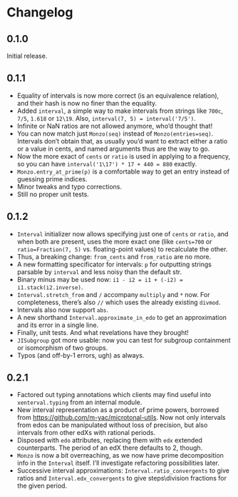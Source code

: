 # Changelog

## 0.1.0

Initial release.

## 0.1.1

* Equality of intervals is now more correct (is an equivalence relation), and their hash is now no finer than the equality.
* Added `interval`, a simple way to make intervals from strings like `700c`, `7/5`, `1.618` or `12\19`. Also, `interval(7, 5) = interval('7/5')`.
* Infinite or NaN ratios are not allowed anymore, who’d thought that!
* You can now match just `Monzo(seq)` instead of `Monzo(entries=seq)`. Intervals don’t obtain that, as usually you’d want to extract either a ratio or a value in cents, and named arguments thus are the way to go.
* Now the more exact of `cents` or `ratio` is used in applying to a frequency, so you can have `interval('1\17') * 17 + 440 = 880` exactly.
* `Monzo.entry_at_prime(p)` is a comfortable way to get an entry instead of guessing prime indices.
* Minor tweaks and typo corrections.
* Still no proper unit tests.

## 0.1.2

* `Interval` initializer now allows specifying just one of `cents` or `ratio`, and when both are present, uses the more exact one (like `cents=700` or `ratio=Fraction(7, 5)` vs. floating-point values) to recalculate the other.
* Thus, a breaking change: `from_cents` and `from_ratio` are no more.
* A new formatting specificator for intervals: `p` for outputting strings parsable by `interval` and less noisy than the default str.
* Binary minus may be used now: `i1 - i2 = i1 + (-i2) = i1.stack(i2.inverse)`.
* `Interval.stretch_from` and `/` accompany `multiply` and `*` now. For completeness, there’s also `//` which uses the already existing `divmod`.
* Intervals also now support `abs`.
* A new shorthand `Interval.approximate_in_edo` to get an approximation and its error in a single line.
* Finally, unit tests. And what revelations have they brought!
* `JISubgroup` got more usable: now you can test for subgroup containment or isomorphism of two groups.
* Typos (and off-by-1 errors, ugh) as always.

## 0.2.1

* Factored out typing annotations which clients may find useful into `xenterval.typing` from an internal module.
* New interval representation as a product of prime powers, borrowed from <https://github.com/m-yac/microtonal-utils>. Now not only intervals from edos can be manipulated without loss of precision, but also intervals from other edXs with rational periods.
* Disposed with `edo` attributes, replacing them with `edx` extended counterparts. The period of an edX there defaults to 2, though.
* `Monzo` is now a bit overreaching, as we now have prime decomposition info in the `Interval` itself. I’ll investigate refactoring possibilities later.
* Successive interval approximations: `Interval.ratio_convergents` to give ratios and `Interval.edx_convergents` to give steps\division fractions for the given period.

